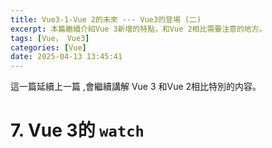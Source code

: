 ```yaml
---
title: Vue3-1-Vue 2的未來 --- Vue3的登場 (二)
excerpt: 本篇繼續介紹Vue 3新增的特點，和Vue 2相比需要注意的地方。
tags: [Vue， Vue3]
categories: [Vue]
date: 2025-04-13 13:45:41
---
```


這一篇延續上一篇 [](),會繼續講解 Vue 3 和Vue 2相比特別的内容。

# 7. Vue 3的 `watch`
